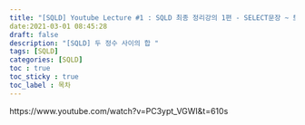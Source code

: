 ```yaml
---
title: "[SQLD] Youtube Lecture #1 : SQLD 최종 정리강의 1편 - SELECT문장 ~ 트랜잭션 관리 언어(TCL) "
date:2021-03-01 08:45:28
draft: false
description: "[SQLD] 두 정수 사이의 합 "
tags: [SQLD]
categories: [SQLD]
toc : true
toc_sticky : true
toc_label : 목차
---
```

 




<reference>
https://www.youtube.com/watch?v=PC3ypt_VGWI&t=610s

